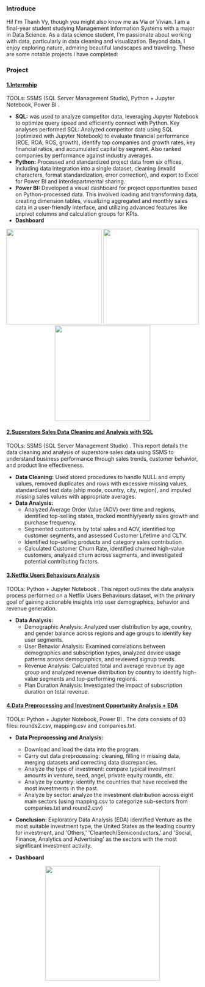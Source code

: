 ### Introduce
Hi! I'm Thanh Vy, though you might also know me as Via or Vivian. I am a final-year student studying Management Information Systems with a major in Data Science. As a data science student, I'm passionate about working with data, particularly in data cleaning and visualization. Beyond data, I enjoy exploring nature, admiring beautiful landscapes and traveling.
These are some notable projects I have completed:
### Project
#### [1.Internship](https://github.com/ViaThanh/1-Profile/blob/058b87ddc67f5ba8d048d5dc754f7ef1cc7d2dfb/B%C3%A1o_C%C3%A1o_Th%E1%BB%B1c_T%E1%BA%ADp_Nguy%E1%BB%85n%20Thanh%20Vy.pdf)
TOOLs: SSMS (SQL Server Management Studio), Python + Jupyter Notebook, Power BI .
* **SQL:**  was used to analyze competitor data, leveraging Jupyter Notebook to optimize query speed and efficiently connect with Python.
Key analyses performed SQL: Analyzed competitor data using SQL (optimized with Jupyter Notebook) to evaluate financial performance (ROE, ROA, ROS, growth), identify top companies and growth rates, key financial ratios, and accumulated capital by segment. Also ranked companies by performance against industry averages.
* **Python:**  Processed and standardized project data from six offices, including data integration into a single dataset, cleaning (invalid characters, format standardization, error correction), and export to Excel for Power BI and interdepartmental sharing.
* **Power BI:** Developed a visual dashboard for project opportunities based on Python-processed data.
This involved loading and transforming data, creating dimension tables, visualizing aggregated and monthly sales data in a user-friendly interface, and utilizing advanced features like unpivot columns and calculation groups for KPIs.
* **Dashboard**
<p align="center">
  <img src="https://github.com/ViaThanh/1-Projects-Introduction/blob/main/Dashboard/%E1%BA%A2nh%20ch%E1%BB%A5p%20m%C3%A0n%20h%C3%ACnh%202025-04-02%20234523.png" height="250">
    <img src="https://github.com/ViaThanh/1-Projects-Introduction/blob/main/Dashboard/%E1%BA%A2nh%20ch%E1%BB%A5p%20m%C3%A0n%20h%C3%ACnh%202025-04-02%20234609.png" height="250">
    <img src="https://github.com/ViaThanh/1-Projects-Introduction/blob/main/Dashboard/%E1%BA%A2nh%20ch%E1%BB%A5p%20m%C3%A0n%20h%C3%ACnh%202025-04-02%20234641.png" height="250">
</p>


#### [2.Superstore Sales Data Cleaning and Analysis with SQL](https://github.com/ViaThanh/2-Sales-Data-Cleaning-and-Analysis-with-SQL/blob/e2937726a540d61026bda0c486c1743b3e478a44/Store%20Sales%20Analysis%20with%20SQL.ipynb)
TOOLs: SSMS (SQL Server Management Studio) . 
This report details the data cleaning and analysis of superstore sales data using SSMS to understand business performance through sales trends, customer behavior, and product line effectiveness.
* **Data Cleaning:** Used stored procedures to handle NULL and empty values, removed duplicates and rows with excessive missing values, standardized text data (ship mode, country, city, region), and imputed missing sales values with appropriate averages.
* **Data Analysis:**
    + Analyzed Average Order Value (AOV) over time and regions, identified top-selling states, tracked monthly/yearly sales growth and purchase frequency.
    + Segmented customers by total sales and AOV, identified top customer segments, and assessed Customer Lifetime and CLTV.
    + Identified top-selling products and category sales contribution.
    + Calculated Customer Churn Rate, identified churned high-value customers, analyzed churn across segments, and investigated potential contributing factors.

#### [3.Netflix Users Behaviours Analysis](https://github.com/ViaThanh/3-Netflix-Users-Behaviours-Analysis/blob/170d32d073eab24e74f3d7fbed8ba9419b924b83/Netflix_Users_Behaviour_Analysis.ipynb)
TOOLs: Python + Jupyter Notebook . 
This report outlines the data analysis process performed on a Netflix Users Behaviours dataset, with the primary goal of gaining actionable insights into user demographics, behavior and revenue generation.
* **Data Analysis:**
    + Demographic Analysis: Analyzed user distribution by age, country, and gender balance across regions and age groups to identify key user segments.
    + User Behavior Analysis: Examined correlations between demographics and subscription types, analyzed device usage patterns across demographics, and reviewed signup trends.
    + Revenue Analysis: Calculated total and average revenue by age group and analyzed revenue distribution by country to identify high-value segments and top-performing regions.
    + Plan Duration Analysis: Investigated the impact of subscription duration on total revenue.


#### [4.Data Preprocessing and Investment Opportunity Analysis + EDA](https://github.com/ViaThanh/4-Data-Preprocessing-and-Investment-Opportunity-Analysis/blob/e2fc02d46ba2ce3b219b48873ac74ad7eb253f7c/EDA_PTTCDN.ipynb)
TOOLs: Python + Jupyter Notebook, Power BI .
The data consists of 03 files: rounds2.csv, mapping.csv and companies.txt.
* **Data Preprocessing and Analysis:**
    + Download and load the data into the program.
    + Carry out data preprocessing: cleaning, filling in missing data, merging datasets and correcting data discrepancies.
    + Analyze the type of investment: compare typical investment amounts in venture, seed, angel, private equity rounds, etc.
    + Analyze by country: identify the countries that have received the most investments in the past.
    + Analyze by sector: analyze the investment distribution across eight main sectors (using mapping.csv to categorize sub-sectors from companies.txt and round2.csv)
* **Conclusion:**
Exploratory Data Analysis (EDA) identified Venture as the most suitable investment type, the United States as the leading country for investment, and 'Others,' 'Cleantech/Semiconductors,' and 'Social, Finance, Analytics and Advertising' as the sectors with the most significant investment activity.

* **Dashboard**
<p align="center">
  <img src="https://github.com/ViaThanh/Project_Investment_Opportunity_Analysis_Vietnamese/blob/52ab957a1a861f6af67a521d6b4368a0918094bd/IOA_EDA.png" height="300">
</p>

